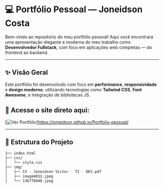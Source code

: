 # 💻 Portfólio Pessoal — Joneidson Costa

Bem-vindo ao repositório do meu portfólio pessoal! Aqui você encontrará uma apresentação elegante e moderna do meu trabalho como **Desenvolvedor Fullstack**, com foco em aplicações web completas — do frontend ao backend.

---

## ✨ Visão Geral

Este portfólio foi desenvolvido com foco em **performance**, **responsividade** e **design moderno**, utilizando tecnologias como **Tailwind CSS**, **Font Awesome**, e integração de bibliotecas JS.

## 🔗 Acesse o site direto aqui:

[![Ver Portfólio](https://img.shields.io/badge/👨‍💻-Ver%20Portfólio-blue?style=for-the-badge&logo=github)]https://joneidson.github.io/Portfolio-pessoal/

---

## 📁 Estrutura do Projeto

```bash
├── index.html
├── css/
│   └── style.css
├── img/
│   ├── CV - Joneidson Victor - TI - DEV.pdf
│   ├── imagemEU2.jpeg
│   └── 136778948.jpeg
